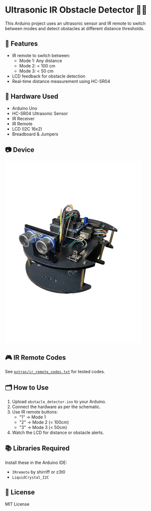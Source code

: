 # Ultrasonic IR Obstacle Detector 🚧📡

This Arduino project uses an ultrasonic sensor and IR remote to switch between modes and detect obstacles at different distance thresholds.

## 🔧 Features
- IR remote to switch between:
  - Mode 1: Any distance
  - Mode 2: < 100 cm
  - Mode 3: < 50 cm
- LCD feedback for obstacle detection
- Real-time distance measurement using HC-SR04

## 🧰 Hardware Used
- Arduino Uno
- HC-SR04 Ultrasonic Sensor
- IR Receiver
- IR Remote
- LCD (I2C 16x2)
- Breadboard & Jumpers

## 📷 Device
![Device](images/device.jpg)

## 🎮 IR Remote Codes
See [`extras/ir_remote_codes.txt`](extras/ir_remote_codes.txt) for tested codes.

## 🗂️ How to Use
1. Upload `obstacle_detector.ino` to your Arduino.
2. Connect the hardware as per the schematic.
3. Use IR remote buttons:
   - "1" → Mode 1
   - "2" → Mode 2 (< 100cm)
   - "3" → Mode 3 (< 50cm)
4. Watch the LCD for distance or obstacle alerts.

## 📚 Libraries Required
Install these in the Arduino IDE:
- `IRremote` by shirriff or z3t0
- `LiquidCrystal_I2C`

## 📜 License
MIT License
